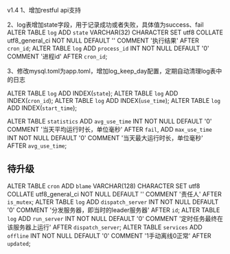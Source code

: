 v1.4
1、增加restful api支持

2、log表增加state字段，用于记录成功或者失败，具体值为success、fail
ALTER TABLE `log`  ADD `state` VARCHAR(32) CHARACTER SET utf8 COLLATE utf8_general_ci NOT NULL DEFAULT '' COMMENT '执行结果'  AFTER `cron_id`;
ALTER TABLE `log` ADD `process_id` INT NOT NULL DEFAULT '0' COMMENT '进程id' AFTER `cron_id`;

3、修改mysql.toml为app.toml，增加log_keep_day配置，定期自动清理log表中的日志

ALTER TABLE `log` ADD INDEX(`state`);
ALTER TABLE `log` ADD INDEX(`cron_id`);
ALTER TABLE `log` ADD INDEX(`use_time`);
ALTER TABLE `log` ADD INDEX(`start_time`);

ALTER TABLE `statistics` ADD `avg_use_time` INT NOT NULL DEFAULT '0' COMMENT '当天平均运行时长，单位毫秒' AFTER `fail`, ADD `max_use_time` INT NOT NULL DEFAULT '0' COMMENT '当天最大运行时长，单位毫秒' AFTER `avg_use_time`;

## 待升级

ALTER TABLE `cron` ADD `blame` VARCHAR(128) CHARACTER SET utf8 COLLATE utf8_general_ci NOT NULL DEFAULT '' COMMENT '责任人' AFTER `is_mutex`;
ALTER TABLE `log` ADD `dispatch_server` INT NOT NULL DEFAULT '0' COMMENT '分发服务器，即当时的leader服务器' AFTER `id`;
ALTER TABLE `log` ADD `run_server` INT NOT NULL DEFAULT '0' COMMENT '定时任务最终在该服务器上运行'  AFTER `dispatch_server`;
ALTER TABLE `services` ADD `offline` INT NOT NULL DEFAULT '0' COMMENT '1手动离线0正常' AFTER `updated`;